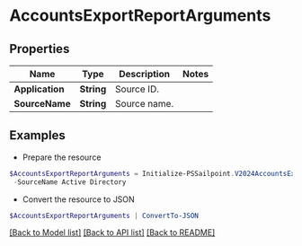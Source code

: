 # AccountsExportReportArguments
## Properties

Name | Type | Description | Notes
------------ | ------------- | ------------- | -------------
**Application** | **String** | Source ID. | 
**SourceName** | **String** | Source name. | 

## Examples

- Prepare the resource
```powershell
$AccountsExportReportArguments = Initialize-PSSailpoint.V2024AccountsExportReportArguments  -Application 2c9180897eSourceIde781782f705b9 `
 -SourceName Active Directory
```

- Convert the resource to JSON
```powershell
$AccountsExportReportArguments | ConvertTo-JSON
```

[[Back to Model list]](../README.md#documentation-for-models) [[Back to API list]](../README.md#documentation-for-api-endpoints) [[Back to README]](../README.md)

